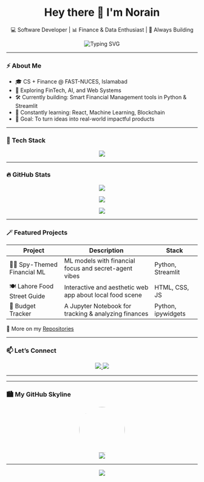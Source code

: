 <!-- Profile README for Norain Gillani -->

<h1 align="center">Hey there 👋 I'm Norain</h1>
<p align="center">
  💻 Software Developer | 📊 Finance & Data Enthusiast | 🎯 Always Building
</p>

<p align="center">
  <img src="https://readme-typing-svg.demolab.com?font=Fira+Code&duration=3000&pause=1000&color=F97316&center=true&vCenter=true&multiline=true&lines=Learning.+Building.+Evolving.;" alt="Typing SVG" />  
</p>



---

### ⚡ About Me

- 🎓 CS + Finance @ FAST-NUCES, Islamabad
- 🧠 Exploring FinTech, AI, and Web Systems
- 🛠 Currently building: Smart Financial Management tools in Python & Streamlit
- 🌱 Constantly learning: React, Machine Learning, Blockchain
- 🎯 Goal: To turn ideas into real-world impactful products

---

### 🧰 Tech Stack

<p align="center">
  <img src="https://skillicons.dev/icons?i=python,js,react,nodejs,mongodb,html,css,tailwind,figma,git,github" />
</p>

---

### 🔥 GitHub Stats

<p align="center">
  <img src="https://github-readme-streak-stats.herokuapp.com/?user=noraingillani&theme=radical&fire=DD2727&ring=F97316&currStreakLabel=FACC15"/>
</p>

<p align="center">
  <img src="https://github-readme-stats.vercel.app/api?username=noraingillani&show_icons=true&theme=radical" />
</p>

<p align="center">
  <img src="https://github-readme-stats.vercel.app/api/top-langs/?username=noraingillani&layout=compact&theme=radical" />
</p>

---


### 🪄 Featured Projects

| Project | Description | Stack |
|--------|-------------|-------|
| 🕵️‍♂️ Spy-Themed Financial ML | ML models with financial focus and secret-agent vibes | Python, Streamlit |
| 🍽 Lahore Food Street Guide | Interactive and aesthetic web app about local food scene | HTML, CSS, JS |
| 🧾 Budget Tracker | A Jupyter Notebook for tracking & analyzing finances | Python, ipywidgets |

🚀 More on my [Repositories](https://github.com/noraingillani?tab=repositories)

---

### 📫 Let’s Connect

<p align="center">
  <a href="https://www.linkedin.com/in/norain-gillani-05285824b/">
    <img src="https://img.shields.io/badge/-LinkedIn-0A66C2?style=for-the-badge&logo=linkedin&logoColor=white" />
  </a>
  <a href="mailto:noraingillani@gmail.com">
    <img src="https://img.shields.io/badge/-Email-EA4335?style=for-the-badge&logo=gmail&logoColor=white" />
  </a>
</p>

---

---

### 🏙 My GitHub Skyline

<p align="center">
  <a href="https://skyline.github.com/noraingillani/2024">
    <img src="https://github.com/noraingillani.png" width="120" style="border-radius: 50%;" />
    <br />
    <img src="https://img.shields.io/badge/Check+out+my+GitHub+Skyline-3D-blueviolet?style=for-the-badge" />
  </a>
</p>



---

<p align="center">
  <img src="https://capsule-render.vercel.app/api?type=waving&color=gradient&height=150&section=footer" />
</p>
